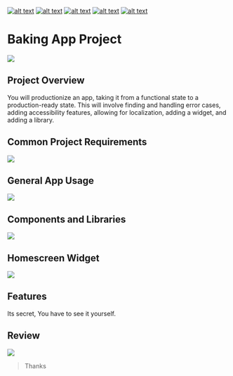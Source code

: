 <!-- Please don't remove this: Grab your social icons from https://github.com/carlsednaoui/gitsocial -->

<!-- display the social media buttons in your README -->

[![alt text][1.1]][1] 		[![alt text][2.1]][2] 		[![alt text][3.1]][3]		[![alt text][4.1]][4]		[![alt text][5.1]][5]


<!-- links to social media icons -->
<!-- no need to change these -->

<!-- icons with padding -->

[1.1]: http://i.imgur.com/tXSoThF.png (Twitter)
[2.1]: http://i.imgur.com/P3YfQoD.png (Facebook)
[3.1]: http://i.imgur.com/yCsTjba.png (Google+)
[4.1]: https://ppxdev.files.wordpress.com/2018/10/ln.png (Linkedin)
[5.1]: http://i.imgur.com/0o48UoR.png (Github)

<!-- links to your social media accounts -->
<!-- update these accordingly -->

[1]: http://www.twitter.com/imtrilokia
[2]: http://www.facebook.com/abhinandan.trilokia
[3]: https://plus.google.com/+AbhinandanTrilokia
[4]: https://www.linkedin.com/in/abhinandantrilokia/
[5]: https://github.com/Trilokia


<!-- Please don't remove this: Grab your social icons from https://github.com/carlsednaoui/gitsocial -->
# Baking App Project
![](https://ppxdev.files.wordpress.com/2018/10/ba.png)

## Project Overview
You will productionize an app, taking it from a functional state to a production-ready state. This will involve finding and handling error cases, adding accessibility features, allowing for localization, adding a widget, and adding a library.

## Common Project Requirements
![](https://ppxdev.files.wordpress.com/2018/10/ba1.png)

## General App Usage
![](https://ppxdev.files.wordpress.com/2018/10/ba2.png)

## Components and Libraries
![](https://ppxdev.files.wordpress.com/2018/10/ba3.png)

## Homescreen Widget
![](https://ppxdev.files.wordpress.com/2018/10/ba4.png)

## Features
Its secret, You have to see it yourself.

## Review
![](https://ppxdev.files.wordpress.com/2018/10/ba5.png)

>Thanks
